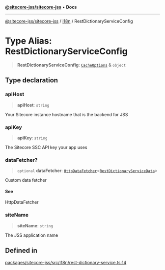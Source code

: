 [**@sitecore-jss/sitecore-jss**](../../README.md) • **Docs**

***

[@sitecore-jss/sitecore-jss](../../README.md) / [i18n](../README.md) / RestDictionaryServiceConfig

# Type Alias: RestDictionaryServiceConfig

> **RestDictionaryServiceConfig**: [`CacheOptions`](../../index/interfaces/CacheOptions.md) & `object`

## Type declaration

### apiHost

> **apiHost**: `string`

Your Sitecore instance hostname that is the backend for JSS

### apiKey

> **apiKey**: `string`

The Sitecore SSC API key your app uses

### dataFetcher?

> `optional` **dataFetcher**: [`HttpDataFetcher`](../../index/type-aliases/HttpDataFetcher.md)\<[`RestDictionaryServiceData`](RestDictionaryServiceData.md)\>

Custom data fetcher

#### See

HttpDataFetcher<T>

### siteName

> **siteName**: `string`

The JSS application name

## Defined in

[packages/sitecore-jss/src/i18n/rest-dictionary-service.ts:14](https://github.com/Sitecore/jss/blob/2c037b1db9e09367420bc13389995d0890265712/packages/sitecore-jss/src/i18n/rest-dictionary-service.ts#L14)
